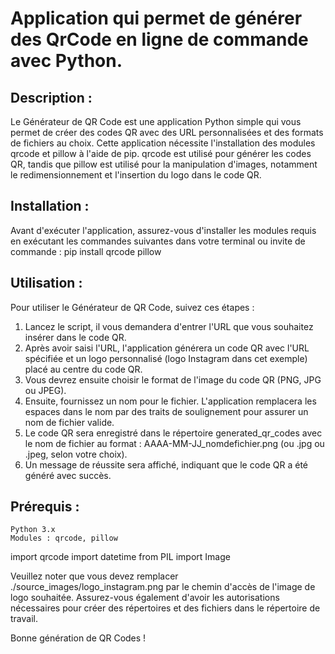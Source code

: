 # Application qui permet de générer des QrCode en ligne de commande avec Python.
## Description :
Le Générateur de QR Code est une application Python simple qui vous permet de créer des codes QR avec des URL personnalisées et des formats de fichiers au choix. Cette application nécessite l'installation des modules qrcode et pillow à l'aide de pip. qrcode est utilisé pour générer les codes QR, tandis que pillow est utilisé pour la manipulation d'images, notamment le redimensionnement et l'insertion du logo dans le code QR.

## Installation :
Avant d'exécuter l'application, assurez-vous d'installer les modules requis en exécutant les commandes suivantes dans votre terminal ou invite de commande :
pip install qrcode pillow

## Utilisation :
Pour utiliser le Générateur de QR Code, suivez ces étapes :
1. Lancez le script, il vous demandera d'entrer l'URL que vous souhaitez insérer dans le code QR.
1. Après avoir saisi l'URL, l'application générera un code QR avec l'URL spécifiée et un logo personnalisé (logo Instagram dans cet exemple) placé au centre du code QR.
1. Vous devrez ensuite choisir le format de l'image du code QR (PNG, JPG ou JPEG).
1. Ensuite, fournissez un nom pour le fichier. L'application remplacera les espaces dans le nom par des traits de soulignement pour assurer un nom de fichier valide.
1. Le code QR sera enregistré dans le répertoire generated_qr_codes avec le nom de fichier au format : AAAA-MM-JJ_nomdefichier.png (ou .jpg ou .jpeg, selon votre choix).
1. Un message de réussite sera affiché, indiquant que le code QR a été généré avec succès.

## Prérequis :
    Python 3.x
    Modules : qrcode, pillow
    
import qrcode
import datetime
from PIL import Image

Veuillez noter que vous devez remplacer ./source_images/logo_instagram.png par le chemin d'accès de l'image de logo souhaitée. Assurez-vous également d'avoir les autorisations nécessaires pour créer des répertoires et des fichiers dans le répertoire de travail.

Bonne génération de QR Codes !
